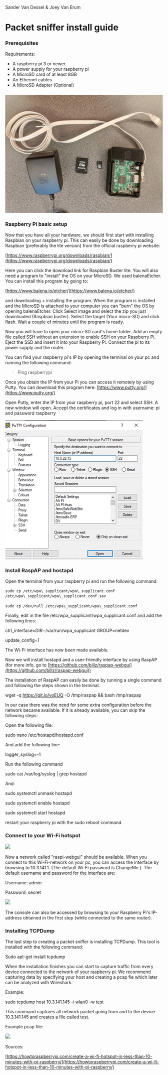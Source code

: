 Sander Van Dessel &amp; Joey Van Erum

# Packet sniffer install guide

### Prerequisites


Requirements:

  * A raspberry pi 3 or newer
  * A power supply for your raspberry pi
  * A MicroSD card of at least 8GB
  * An Ethernet cables
  * A MicroSD Adapter (Optional)


###
<img src="images/1.jpg">

### Raspberry Pi basic setup

Now that you have all your hardware, we should first start with installing Raspbian on your raspberry pi. This can easily be done by downloading Raspbian (preferably the lite version) from the official raspberry pi website:

[https://www.raspberrypi.org/downloads/raspbian/](https://www.raspberrypi.org/downloads/raspbian/)

Here you can click the download link for Raspbian Buster lite. You will also need a program to &quot;install&quot; the OS on your MicroSD. We used balenaEtcher. You can install this program by going to:

[https://www.balena.io/etcher/](https://www.balena.io/etcher/)

and downloading + installing the program. When the program is installed and the MicroSD is attached to your computer you can &quot;burn&quot; the OS by opening balenaEtcher. Click Select image and select the zip you just downloaded (Raspbian buster). Select the target (Your micro-SD) and click flash. Wait a couple of minutes until the program is ready.

Now you will have to open your micro-SD card&#39;s home folder. Add an empty file called SSH without an extension to enable SSH on your Raspberry Pi. Eject the SSD and insert it into your Raspberry Pi. Connect the pi to its power supply and the router.

You can find your raspberry pi&#39;s IP by opening the terminal on your pc and running the following command:

> Ping raspberrypi

Once you obtain the IP from your Pi you can access it remotely by using Putty. You can download this program here: [https://www.putty.org/](https://www.putty.org/)

Open Putty, enter the IP from your raspberry pi, port 22 and select SSH. A new window will open. Accept the certificates and log in with username: pi and password raspberry

<img src="images/2.png">

### Install RaspAP and hostapd

Open the terminal from your raspberry pi and run the following command:
```shell
sudo cp /etc/wpa\_supplicant/wpa\_supplicant.conf /etc/wpa\_supplicant/wpa\_supplicant.conf.sav

sudo cp /dev/null /etc/wpa\_supplicant/wpa\_supplicant.conf
```

Finally, edit in the file /etc/wpa\_supplicant/wpa\_supplicant.conf and add the following lines:

ctrl\_interface=DIR=/var/run/wpa\_supplicant GROUP=netdev

update\_config=1

The Wi-Fi interface has now been made available.

Now we will install hostapd and a user-friendly interface by using RaspAP (for more info, go to [https://github.com/billz/raspap-webgui](https://github.com/billz/raspap-webgui))

The installation of RaspAP can easily be done by running a single command and following the steps shown in the terminal.

wget -q https://git.io/voEUQ -O /tmp/raspap &amp;&amp; bash /tmp/raspap

In our case there was the need for some extra configuration before the network became available. If it is already available, you can skip the following steps:

Open the following file:

sudo nano /etc/hostapd/hostapd.conf

And add the following line:

logger\_syslog=-1

Run the following command

sudo cat /var/log/syslog | grep hostapd

And:

sudo systemctl unmask hostapd

sudo systemctl enable hostapd

sudo systemctl start hostapd

restart your raspberry pi with the sudo reboot command.

### Connect to your Wi-Fi hotspot

![](RackMultipart20200514-4-8hvo28_html_5119c5fb44cef39f.png)

Now a network called &quot;raspi-webgui&quot; should be available. When you connect to this Wi-Fi-network on your pc, you can access the interface by browsing to 10.3.141.1. (The default Wi-Fi password is ChangeMe ). The default username and password for the interface are:

Username: admin

Password: secret

![](RackMultipart20200514-4-8hvo28_html_b3d8cc99c74b3c90.png)

The console can also be accessed by browsing to your Raspberry Pi&#39;s IP-address obtained in the first step (while connected to the same router).

### Installing TCPDump

The last step to creating a packet sniffer is installing TCPDump. This tool is installed with the following command:

Sudo apt-get install tcpdump

When the installation finishes you can start to capture traffic from every device connected to the network of your raspberry pi. We recommend capturing data by specifying your host and creating a pcap fie which later can be analyzed with Wireshark.

Example:

sudo tcpdump host 10.3.141.145 -i wlan0 -w test

This command captures all network packet going from and to the device 10.3.141.145 and creates a file called test.

Example pcap file:

![](RackMultipart20200514-4-8hvo28_html_e437e6176dd8207d.png)

Sources:

[https://howtoraspberrypi.com/create-a-wi-fi-hotspot-in-less-than-10-minutes-with-pi-raspberry/](https://howtoraspberrypi.com/create-a-wi-fi-hotspot-in-less-than-10-minutes-with-pi-raspberry/)

